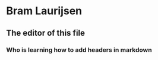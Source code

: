 # <h1> Bram Laurijsen
  ## <h2> The editor of this file
  ### <h3> Who is learning how to add headers in markdown
